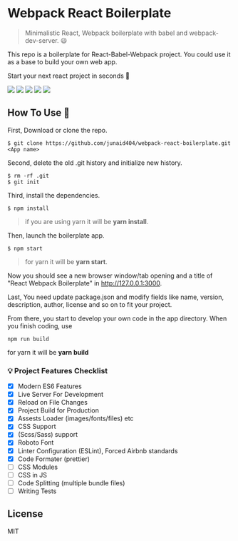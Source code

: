 # Webpack React Boilerplate

> Minimalistic React, Webpack boilerplate with babel and webpack-dev-server. 😃

This repo is a boilerplate for React-Babel-Webpack project. You could use it as a base to build your own web app.

Start your next react project in seconds 🚀

![](https://img.shields.io/badge/Webpack-4.44.1-3BA472?style=flat&logo=Webpack)
![](https://img.shields.io/badge/WebpackDevServer-3.11.0-3BA472?style=flat&logo=Webpack)
![](https://img.shields.io/badge/React-16.13.1-3BA472?style=flat&logo=React)
![](https://img.shields.io/badge/ReactRouterDOM-5.2.0-3BA472?style=flat&logo=React-Router)
![](https://img.shields.io/badge/Babel-7.11.6-3BA472?style=flat&logo=Babel)

## How To Use 📖

First, Download or clone the repo.

```
$ git clone https://github.com/junaid404/webpack-react-boilerplate.git <App name>
```

Second, delete the old .git history and initialize new history.

```
$ rm -rf .git
$ git init
```

Third, install the dependencies.

```
$ npm install
```
> if you are using yarn it will be **yarn install**.

Then, launch the boilerplate app.

```
$ npm start
```
> for yarn it will be **yarn start**.

Now you should see a new browser window/tab opening and a title of "React Webpack Boilerplate" in http://127.0.0.1:3000.

Last, You need update package.json and modify fields like name, version, description, author, license and so on to fit your project.

From there, you start to develop your own code in the app directory. When you finish coding, use

```
npm run build
```
for yarn it will be **yarn build**

### 💡 Project Features Checklist

- [x] Modern ES6 Features
- [x] Live Server For Development
- [x] Reload on File Changes
- [x] Project Build for Production
- [x] Assests Loader (images/fonts/files) etc
- [x] CSS Support
- [x] (Scss/Sass) support
- [x] Roboto Font
- [x] Linter Configuration (ESLint), Forced Airbnb standards
- [x] Code Formater (prettier)
- [ ] CSS Modules
- [ ] CSS in JS
- [ ] Code Splitting (multiple bundle files)
- [ ] Writing Tests

## License

MIT
